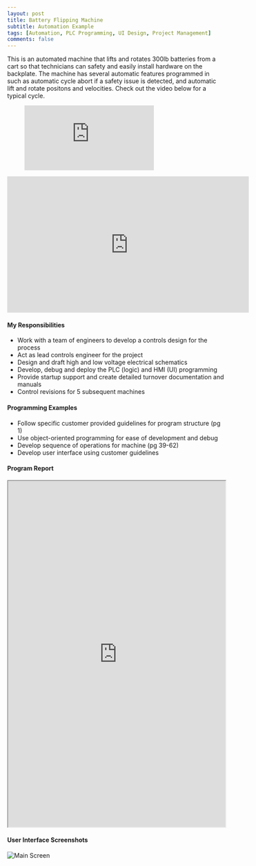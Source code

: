 ```yaml
---
layout: post
title: Battery Flipping Machine
subtitle: Automation Example
tags: [Automation, PLC Programming, UI Design, Project Management]
comments: false
---
```


This is an automated machine that lifts and rotates 300lb batteries from a cart so that technicians can safety and easily install hardware on the backplate. The machine has several automatic features programmed in such as automatic cycle abort if a safety issue is detected, and automatic lift and rotate positons and velocities. Check out the video below for a typical cycle.

<!-- blank line -->
<figure class="video_container">
  <iframe src="https://www.youtube.com/embed/enMumwvLAug" frameborder="0" allowfullscreen="true"> </iframe>
</figure>
<!-- blank line -->

<iframe width="560" height="315" src="https://www.youtube.com/embed/qJe4aFulcXA" frameborder="0" allow="accelerometer; autoplay; encrypted-media; gyroscope; picture-in-picture" allowfullscreen></iframe>

#### My Responsibilities
-	Work with a team of engineers to develop a controls design for the process
-	Act as lead controls engineer for the project
-	Design and draft high and low voltage electrical schematics
-	Develop, debug and deploy the PLC (logic) and HMI (UI) programming
-	Provide startup support and create detailed turnover documentation and manuals
-	Control revisions for 5 subsequent machines
 
#### Programming Examples
-	Follow specific customer provided guidelines for program structure (pg 1)
-	Use object-oriented programming for ease of development and debug
-	Develop sequence of operations for machine (pg 39-62)
-	Develop user interface using customer guidelines

#### Program Report
<iframe src="https://josh-best.github.io/img/BatteryFlippingMachine.pdf" width="100%" height="800px"> </iframe>

#### User Interface Screenshots
![Main Screen](https://josh-best.github.io/img/BatteryFlippingMachine_MainScreen.png "Main Screen")

